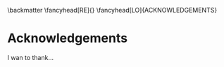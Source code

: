 

\backmatter
\fancyhead[RE]{}
\fancyhead[LO]{ACKNOWLEDGEMENTS}


Acknowledgements
================

I wan to thank...




